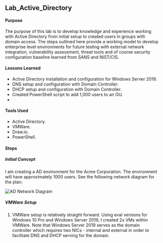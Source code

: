 ## Lab_Active_Directory

#### Purpose
The purpose of this lab is to develop knowledge and experience working with Active Directory from initial setup to created users in groups with domain access. The steps outlined here provide a working model to develop enterprise level environments for future testing with external network integration, vulnerability assessment, threat tools and of course security configuration baseline learned from SANS and NIST/CIS.
#### Lessons Learned
- Active Directory installation and configuration for Windows Server 2019.
- DNS setup and configuration with Domain Controller.
- DHCP setup and configuration with Domain Controller.
- Created PowerShell script to add 1,000 users to an OU.
- 
#### Tools Used
- Active Directory.
- VMWare.
- Draw.io.
- PowerShell.
#### Steps
##### Initial Concept
I am creating a AD environment for the Acme Corporation. The environment will have approximately 1000 users. See the following network diagram for the plan:

![AD Network Diagram](https://imgur.com/a/0EJ6tRI)

##### VMWare Setup
1. VMWare setup is relatively straight forward. Using eval versions for Windows 10 Pro and Windows Server 2019, I created 2x VMs within VMWare. Note that Windows Server 2019 serves as the domain controller which requires two NICs - internal and external in order to facilitate DNS and DHCP serving for the domain. 

